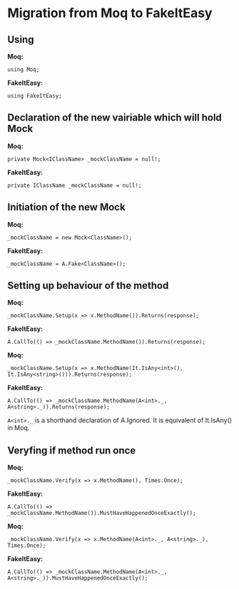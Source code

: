 # Migration from Moq to FakeItEasy

## Using
**Moq:**
```
using Moq; 
```

**FakeItEasy:**
```
using FakeItEasy;
```

## Declaration of the new vairiable which will hold Mock
**Moq:**
```
private Mock<IClassName> _mockClassName = null!; 
```

**FakeItEasy:**
```
private IClassName _mockClassName = null!;
```

## Initiation of the new Mock
**Moq:**
```
_mockClassName = new Mock<ClassName>();
```

**FakeItEasy:**
```
_mockClassName = A.Fake<ClassName>();
```

## Setting up behaviour of the method
**Moq:**
```
_mockClassName.Setup(x => x.MethodName()).Returns(response);
```

**FakeItEasy:**
```
A.CallTo(() => _mockClassName.MethodName()).Returns(response);
```

**Moq:**
```
_mockClassName.Setup(x => x.MethodName(It.IsAny<int>(), It.IsAny<string>())).Returns(response);
```

**FakeItEasy:**
```
A.CallTo(() => _mockClassName.MethodName(A<int>._, A<string>._)).Returns(response);
```

```A<int>._``` is a shorthand declaration of A<int>.Ignored. It is equivalent of It.IsAny<int>() in Moq.

## Veryfing if method run once
**Moq:**
```
_mockClassName.Verify(x => x.MethodName(), Times.Once);
```

**FakeItEasy:**
```
A.CallTo(() => _mockClassName.MethodName()).MustHaveHappenedOnceExactly();
```

**Moq:**
```
_mockClassName.Verify(x => x.MethodName(A<int>._, A<string>._), Times.Once);
```

**FakeItEasy:**
```
A.CallTo(() => _mockClassName.MethodName(A<int>._, A<string>._)).MustHaveHappenedOnceExactly();
```
